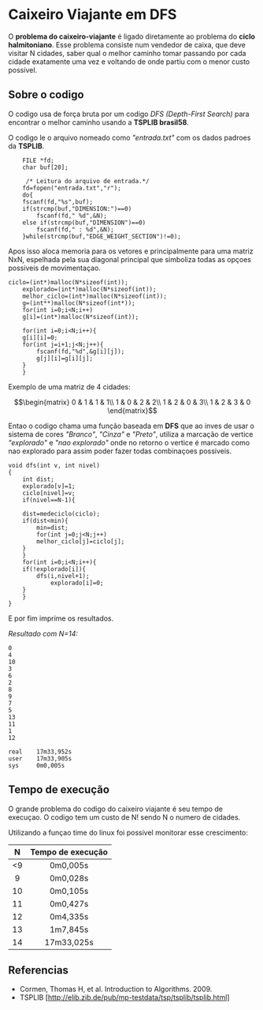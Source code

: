 # Caixeiro Viajante em DFS

O **problema do caixeiro-viajante** é ligado diretamente ao problema do **ciclo halmitoniano**. Esse problema consiste num vendedor de caixa, que deve visitar N cidades, saber qual o melhor caminho tomar passando por cada cidade exatamente uma vez e voltando de onde partiu com o menor custo possivel.

## Sobre o codigo

O codigo usa de força bruta por um codigo _DFS (Depth-First Search)_ para encontrar o melhor caminho usando a **TSPLIB brasil58**.

O codigo le o arquivo nomeado como _"entrada.txt"_ com os dados padroes da **TSPLIB**.

```
    FILE *fd;
    char buf[20];

     /* Leitura do arquivo de entrada.*/
    fd=fopen("entrada.txt","r");
    do{
	fscanf(fd,"%s",buf);
	if(strcmp(buf,"DIMENSION:")==0)
	    fscanf(fd," %d",&N);
	else if(strcmp(buf,"DIMENSION")==0)
	    fscanf(fd," : %d",&N);
    }while(strcmp(buf,"EDGE_WEIGHT_SECTION")!=0);

```

Apos isso aloca memoria para os vetores e principalmente para uma matriz NxN, espelhada pela sua diagonal principal que simboliza todas as opçoes possiveis de movimentaçao.

```
ciclo=(int*)malloc(N*sizeof(int));
    explorado=(int*)malloc(N*sizeof(int));
    melhor_ciclo=(int*)malloc(N*sizeof(int));
    g=(int**)malloc(N*sizeof(int*));
    for(int i=0;i<N;i++)
	g[i]=(int*)malloc(N*sizeof(int));
    
    for(int i=0;i<N;i++){
	g[i][i]=0;
	for(int j=i+1;j<N;j++){
	    fscanf(fd,"%d",&g[i][j]);
	    g[j][i]=g[i][j];
	}
    }
```

Exemplo de uma matriz de 4 cidades:

$$\begin{matrix}
0 & 1 & 1 & 1\\
1 & 0 & 2 & 2\\
1 & 2 & 0 & 3\\
1 & 2 & 3 & 0
\end{matrix}$$

Entao o codigo chama uma função baseada em **DFS** que ao inves de usar o sistema de cores _"Branco"_, _"Cinza"_ e _"Preto"_, utiliza a marcação de vertice _"explorado"_ e _"nao explorado"_ onde no retorno o vertice é marcado como nao explorado para assim poder fazer todas combinaçoes possiveis.


```
void dfs(int v, int nivel)
{
    int dist;
    explorado[v]=1;
    ciclo[nivel]=v;
    if(nivel==N-1){
	
	dist=medeciclo(ciclo);
	if(dist<min){
	    min=dist;
	    for(int j=0;j<N;j++) 
		melhor_ciclo[j]=ciclo[j];
	}
    }
    for(int i=0;i<N;i++){
	if(!explorado[i]){
	    dfs(i,nivel+1);
    	    explorado[i]=0;
	}
    }
}
```

E por fim imprime os resultados.

_Resultado com N=14:_
```
0
4
10
3
6
2
8
9
7
5
13
11
1
12

real    17m33,952s
user    17m33,905s
sys     0m0,005s
```

## Tempo de execução

O grande problema do codigo do caixeiro viajante é seu tempo de execuçao. O codigo tem um custo de N! sendo N o numero de cidades.

Utilizando a funçao time do linux foi possivel monitorar esse crescimento:

N   | Tempo de execução
:---------: | :------:
<9 | 0m0,005s
 9 | 0m0,028s
10 | 0m0,105s
11 | 0m0,427s
12 | 0m4,335s
13 | 1m7,845s
14 | 17m33,025s



## Referencias
 - Cormen, Thomas H, et al. Introduction to Algorithms. 2009.
 - TSPLIB [http://elib.zib.de/pub/mp-testdata/tsp/tsplib/tsplib.html]
 